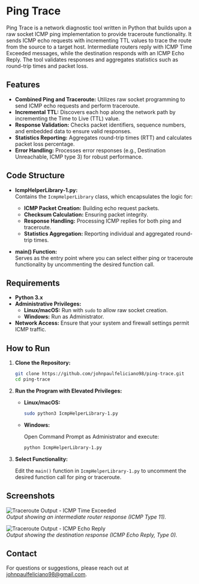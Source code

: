 # Ping Trace

Ping Trace is a network diagnostic tool written in Python that builds upon a raw socket ICMP ping implementation to provide traceroute functionality. It sends ICMP echo requests with incrementing TTL values to trace the route from the source to a target host. Intermediate routers reply with ICMP Time Exceeded messages, while the destination responds with an ICMP Echo Reply. The tool validates responses and aggregates statistics such as round-trip times and packet loss.

## Features

- **Combined Ping and Traceroute:** Utilizes raw socket programming to send ICMP echo requests and perform traceroute.
- **Incremental TTL:** Discovers each hop along the network path by incrementing the Time to Live (TTL) value.
- **Response Validation:** Checks packet identifiers, sequence numbers, and embedded data to ensure valid responses.
- **Statistics Reporting:** Aggregates round-trip times (RTT) and calculates packet loss percentage.
- **Error Handling:** Processes error responses (e.g., Destination Unreachable, ICMP type 3) for robust performance.

## Code Structure

- **IcmpHelperLibrary-1.py:**  
  Contains the `IcmpHelperLibrary` class, which encapsulates the logic for:
  - **ICMP Packet Creation:** Building echo request packets.
  - **Checksum Calculation:** Ensuring packet integrity.
  - **Response Handling:** Processing ICMP replies for both ping and traceroute.
  - **Statistics Aggregation:** Reporting individual and aggregated round-trip times.

- **main() Function:**  
  Serves as the entry point where you can select either ping or traceroute functionality by uncommenting the desired function call.

## Requirements

- **Python 3.x**
- **Administrative Privileges:**  
  - **Linux/macOS:** Run with `sudo` to allow raw socket creation.
  - **Windows:** Run as Administrator.
- **Network Access:** Ensure that your system and firewall settings permit ICMP traffic.

## How to Run

1. **Clone the Repository:**

   ```bash
   git clone https://github.com/johnpaulfeliciano98/ping-trace.git
   cd ping-trace
   ```

2. **Run the Program with Elevated Privileges:**

   - **Linux/macOS:**

     ```bash
     sudo python3 IcmpHelperLibrary-1.py
     ```

   - **Windows:**

     Open Command Prompt as Administrator and execute:

     ```bash
     python IcmpHelperLibrary-1.py
     ```

3. **Select Functionality:**

   Edit the `main()` function in `IcmpHelperLibrary-1.py` to uncomment the desired function call for ping or traceroute.

## Screenshots

![Traceroute Output - ICMP Time Exceeded](images/pingtrace-type11.png)  
*Output showing an intermediate router response (ICMP Type 11).*

![Traceroute Output - ICMP Echo Reply](images/pingtrace-type0.png)  
*Output showing the destination response (ICMP Echo Reply, Type 0).*

## Contact

For questions or suggestions, please reach out at [johnpaulfeliciano98@gmail.com](mailto:johnpaulfeliciano98@gmail.com).
